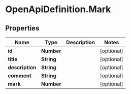 # OpenApiDefinition.Mark

## Properties

Name | Type | Description | Notes
------------ | ------------- | ------------- | -------------
**id** | **Number** |  | [optional] 
**title** | **String** |  | [optional] 
**description** | **String** |  | [optional] 
**comment** | **String** |  | [optional] 
**mark** | **Number** |  | [optional] 


